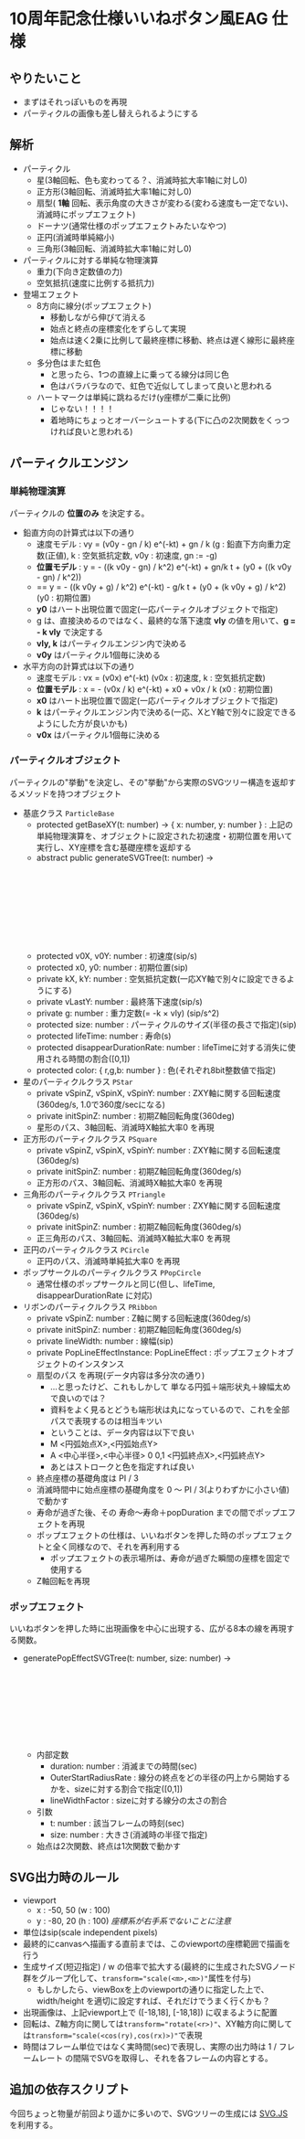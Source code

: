  10周年記念仕様いいねボタン風EAG 仕様
======================================

## やりたいこと

* まずはそれっぽいものを再現
* パーティクルの画像も差し替えられるようにする

## 解析

* パーティクル
    * 星(3軸回転、色も変わってる？、消滅時拡大率1軸に対し0)
    * 正方形(3軸回転、消滅時拡大率1軸に対し0)
    * 扇型( **1軸** 回転、表示角度の大きさが変わる(変わる速度も一定でない)、消滅時にポップエフェクト)
    * ドーナツ(通常仕様のポップエフェクトみたいなやつ)
    * 正円(消滅時単純縮小)
    * 三角形(3軸回転、消滅時拡大率1軸に対し0)
* パーティクルに対する単純な物理演算
    * 重力(下向き定数値の力)
    * 空気抵抗(速度に比例する抵抗力)
* 登場エフェクト
    * 8方向に線分(ポップエフェクト)
        * 移動しながら伸びて消える
        * 始点と終点の座標変化をずらして実現
        * 始点は速く2乗に比例して最終座標に移動、終点は遅く線形に最終座標に移動
    * 多分色はまた虹色
        * と思ったら、1つの直線上に乗ってる線分は同じ色
        * 色はバラバラなので、虹色で近似してしまって良いと思われる
    * ハートマークは単純に跳ねるだけ(y座標が二乗に比例)
        * じゃない！！！！
        * 着地時にちょっとオーバーシュートする(下に凸の2次関数をくっつければ良いと思われる)

## パーティクルエンジン

### 単純物理演算
パーティクルの **位置のみ** を決定する。

* 鉛直方向の計算式は以下の通り
    * 速度モデル : vy = (v0y - gn / k) e^(-kt) + gn / k (g : 鉛直下方向重力定数(正値), k : 空気抵抗定数, v0y : 初速度, gn := -g)
    * **位置モデル** : y = - ((k v0y - gn) / k^2) e^(-kt) + gn/k t + (y0 + ((k v0y - gn) / k^2))
    * == y = - ((k v0y + g) / k^2) e^(-kt) - g/k t + (y0 + (k v0y + g) / k^2) (y0 : 初期位置)
    * **y0** はハート出現位置で固定(一応パーティクルオブジェクトで指定)
    * g は、直接決めるのではなく、最終的な落下速度 **vly** の値を用いて、**g = - k vly** で決定する
    * **vly, k** はパーティクルエンジン内で決める
    * **v0y** はパーティクル1個毎に決める
* 水平方向の計算式は以下の通り
    * 速度モデル : vx = (v0x) e^(-kt) (v0x : 初速度, k : 空気抵抗定数)
    * **位置モデル** : x = - (v0x / k) e^(-kt) + x0 + v0x / k (x0 : 初期位置)
    * **x0** はハート出現位置で固定(一応パーティクルオブジェクトで指定)
    * **k** はパーティクルエンジン内で決める(一応、XとY軸で別々に設定できるようにした方が良いかも)
    * **v0x** はパーティクル1個毎に決める

### パーティクルオブジェクト
パーティクルの"挙動"を決定し、その"挙動"から実際のSVGツリー構造を返却するメソッドを持つオブジェクト

* 基底クラス `ParticleBase`
    * protected getBaseXY(t: number) -> { x: number, y: number } : 上記の単純物理演算を、オブジェクトに設定された初速度・初期位置を用いて実行し、XY座標を含む基礎座標を返却する
    * abstract public generateSVGTree(t: number) -> <SVG g Element> : 後述のルールに従うSVGグループノードを生成し、返却する(抽象メソッド、これを継承する各子クラスで実装)
    * protected v0X, v0Y: number : 初速度(sip/s)
    * protected x0, y0: number : 初期位置(sip)
    * private kX, kY: number : 空気抵抗定数(一応XY軸で別々に設定できるようにする)
    * private vLastY: number : 最終落下速度(sip/s)
    * private g: number : 重力定数(= -k × vly) (sip/s^2)
    * protected size: number : パーティクルのサイズ(半径の長さで指定)(sip)
    * protected lifeTime: number : 寿命(s)
    * protected disappearDurationRate: number : lifeTimeに対する消失に使用される時間の割合([0,1])
    * protected color: { r,g,b: number } : 色(それぞれ8bit整数値で指定)
* 星のパーティクルクラス `PStar`
    * private vSpinZ, vSpinX, vSpinY: number : ZXY軸に関する回転速度(360deg/s, 1.0で360度/secになる)
    * private initSpinZ: number : 初期Z軸回転角度(360deg)
    * 星形のパス、3軸回転、消滅時X軸拡大率0 を再現
* 正方形のパーティクルクラス `PSquare`
    * private vSpinZ, vSpinX, vSpinY: number : ZXY軸に関する回転速度(360deg/s)
    * private initSpinZ: number : 初期Z軸回転角度(360deg/s)
    * 正方形のパス、3軸回転、消滅時X軸拡大率0 を再現
* 三角形のパーティクルクラス `PTriangle`
    * private vSpinZ, vSpinX, vSpinY: number : ZXY軸に関する回転速度(360deg/s)
    * private initSpinZ: number : 初期Z軸回転角度(360deg/s)
    * 正三角形のパス、3軸回転、消滅時X軸拡大率0 を再現
* 正円のパーティクルクラス `PCircle`
    * 正円のパス、消滅時単純拡大率0 を再現
* ポップサークルのパーティクルクラス `PPopCircle`
    * 通常仕様のポップサークルと同じ(但し、lifeTime, disappearDurationRate に対応)
* リボンのパーティクルクラス `PRibbon`
    * private vSpinZ: number : Z軸に関する回転速度(360deg/s)
    * private initSpinZ: number : 初期Z軸回転角度(360deg/s)
    * private lineWidth: number : 線幅(sip)
    * private PopLineEffectInstance: PopLineEffect : ポップエフェクトオブジェクトのインスタンス
    * 扇型のパス を再現(データ内容は多分次の通り)
        * …と思ったけど、これもしかして 単なる円弧＋端形状丸＋線幅太め で良いのでは？
        * 資料をよく見るとどうも端形状は丸になっているので、これを全部パスで表現するのは相当キツい
        * ということは、データ内容は以下で良い
        * M <円弧始点X>,<円弧始点Y>
        * A <中心半径>,<中心半径> 0 0,1 <円弧終点X>,<円弧終点Y>
        * あとはストロークと色を指定すれば良い
    * 終点座標の基礎角度は PI / 3
    * 消滅時間中に始点座標の基礎角度を 0 〜 PI / 3(よりわずかに小さい値) で動かす
    * 寿命が過ぎた後、その 寿命〜寿命＋popDuration までの間でポップエフェクトを再現
    * ポップエフェクトの仕様は、いいねボタンを押した時のポップエフェクトと全く同様なので、それを再利用する
        * ポップエフェクトの表示場所は、寿命が過ぎた瞬間の座標を固定で使用する
    * Z軸回転を再現

### ポップエフェクト
いいねボタンを押した時に出現画像を中心に出現する、広がる8本の線を再現する関数。

* generatePopEffectSVGTree(t: number, size: number) -> <SVG g Element>
    * 内部定数
        * duration: number : 消滅までの時間(sec)
        * OuterStartRadiusRate : 線分の終点をどの半径の円上から開始するかを、sizeに対する割合で指定([0,1])
        * lineWidthFactor : sizeに対する線分の太さの割合
    * 引数
        * t: number : 該当フレームの時刻(sec)
        * size: number : 大きさ(消滅時の半径で指定)
    * 始点は2次関数、終点は1次関数で動かす


## SVG出力時のルール

* viewport
    * x : -50, 50 (w : 100)
    * y : -80, 20 (h : 100) *座標系が右手系でないことに注意*
* 単位はsip(scale independent pixels)
* 最終的にcanvasへ描画する直前までは、このviewportの座標範囲で描画を行う
* 生成サイズ(短辺指定) / w の倍率で拡大する(最終的に生成されたSVGノード群をグループ化して、`transform="scale(<m>,<m>)"`属性を付与)
    * もしかしたら、viewBoxを上のviewportの通りに指定した上で、width/height を適切に設定すれば、それだけでうまく行くかも？
* 出現画像は、上記viewport上で ([-18,18], [-18,18]) に収まるように配置
* 回転は、Z軸方向に関しては`transform="rotate(<r>)"`、XY軸方向に関しては`transform="scale(<cos(ry),cos(rx)>)"`で表現
* 時間はフレーム単位ではなく実時間(sec)で表現し、実際の出力時は 1 / フレームレート の間隔でSVGを取得し、それを各フレームの内容とする。


## 追加の依存スクリプト

今回ちょっと物量が前回より遥かに多いので、SVGツリーの生成には [SVG.JS](http://svgjs.com/) を利用する。
